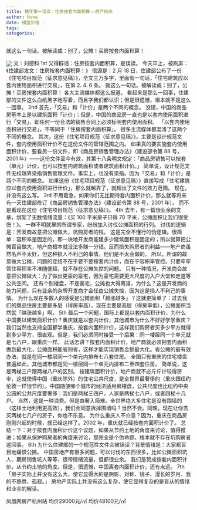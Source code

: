 ```yaml
---
title: 猪年第一误读：住房按套内面积算——房产杭州
author: None
date: 楼盘价格 : 
tags: 
categories: 
---
```

就这么一句话。被解读成：别了，公摊！买房按套内面积算！
<!-- more -->
 
<img align="center" border="0" src="http://e0.ifengimg.com/02/2019/0224/5B16AFAAB1BD6E9999C9A2D2BA5DBFA6765E6F59_size82_w960_h553.jpeg" />
文︱刘德科
1st
又得辟谣：住房按套内面积算，是误读。
今天早上，被刷屏：《住建部发文：住房按套内面积算！》
信源是：2 月 18 日，住建部公布了一份《住宅项目规范（征求意见稿）》，全文三万多字，里面有一句话，「住宅建筑应以套内使用面积进行交易」，在第 2. 4. 6 条。
就这么一句话。被解读成：别了，公摊！买房按套内面积算！
各大主流媒体都这么报道。
看起来是那么一回事，住建部的文件这么白纸黑字地写着，而且字我们都认识；但是很遗憾，根本就不是这么一回事。
2nd
首先，「交易」和「计价」是两个不同的概念。
没错，中国的商品房基本上是以建筑面积「计价」；但是，中国的商品房一直也是以套内使用面积进行「交易」，即任何一份合法的销售合同上必须标明套内使用面积。
「以套内使用面积进行交易」，不等同于「住房按套内面积算」。
很多主流媒体都混淆了这两个不同的概念。
其次，这份《住宅项目规范（征求意见稿）》，主要是设计规范文件，套内使用面积计价不在这份文件的管辖范围之内。
如果真的要实施套内使用面积计价，要看另一份文件，即《商品房销售管理办法》（建设部令第 88 号，2001 年）——这份文件至今有效，其第十八条明文规定：「商品房销售可以按套（单元）计价，也可以按套内建筑面积或者建筑面积计价。」
简单说，设计规范文件无权越界染指销售管理文件。事实上，也没有染指。因为「交易」和「计价」是两个不同的概念。
如果这份《住宅项目规范（征求意见稿）》直接写成「住宅建筑应以套内使用面积进行计价」，那么就越界了，就超出了文件的效力范围。
现在，并没有这么写。
3rd
不用着急，如果你们无比期待套内面积计价，那么就等将来有一天住建部修订《商品房销售管理办法》（建设部令第 88 号，2001 年）。
而不是看现在这份《住宅项目规范（征求意见稿）》。
4th
去年，有一篇很业余的文章，绑架了无数情绪流量：《买 100 平米房子只得 70 平米，公摊面积让我们很受伤！》。
一群不明就里的所谓专家，纷纷加入讨伐公摊面积的行列。
讨伐的逻辑是：开发商故意把公摊做大，坑购房者的钱。
这是完全不懂行的伪逻辑。很简单：容积率是固定的，即一块地开发商能建多少建筑面积是固定的；所以就算把公摊盲目做大，地产商根本就没法多赚一分钱，反而损失购房者的利益——地产商虽然名声不太好，但这种损人不利己的事情，他们是不太会做的。
所以，所谓的故意做大公摊，问题的症结不在于要不要按套内计价，而在于容积率管控。只要牢牢管住容积率不准随便超，就不存在公摊失控的问题。
只有一种情况，开发商会故意把公摊做大：为了做出更豪的豪宅，因为豪宅需要更大尺度的入户大堂和走道等公共空间。
还有个别楼盘，不是豪宅，公摊也大得离谱，为什么？这是开发商的能力问题，只有业余的杂牌开发商才会任由公摊失控，因为这是损人不利己的事情。
为什么现在多数人的感受是公摊面积「越涨越多」？这就更简单了：过去我们的商品住房主要是多层（得房率高），现在主要是高层（得房率低），公摊面积当然就「越涨越多」啊。
5th
最后一个问题，国际上都是以套内面积计价，为什么中国要以建筑面积计价？重庆就是以套内计价，其他城市为什么不好好学学重庆？
我们当然也支持全国都学重庆，按套内面积计价，这样我们购房者买多少平方就得到多少平方，很直观。但是，我们必须同时接受一个后果：同一楼层同一个单元就是七八户，跟重庆一样。
此话怎讲？按套内面积计价，地产商就必须把套内面积做到最大化，公摊面积能省则省，这样才能实现销售金额最大化。省公摊的最有效办法，就是在同一楼层同一个单元内排布七八套住房。
全国只有重庆的住宅楼盘普遍如此，其他城市都是同一楼层同一个单元内排布二至四套住房。
简单说，这是两梯三户跟两梯八户的区别。
按建筑面积计价，地产商就不必斤斤计较得房率，这就使得中国（重庆除外）的住宅公共尺度，是全世界最奢侈的（重庆跟纽约伦敦一样很节约）。中国随便哪个城市的经济适用房楼盘，公共尺度也比纽约中央公园的公共尺度要奢侈：我们是两梯三四户，人家是两梯七八户，或者四梯十几户。
当然，这是一种浪费。但是由奢入简难。全世界绝大多住宅是没有围墙的（这样土地利用更高效），我们会同意拆掉围墙吗？当然不会。同理，现在让你去买两梯七八户的房子，你也不乐意。
为什么重庆人不介意？因为，重庆在商品房刚刚兴起的时候，就已经这样了。2002 年，重庆就已经按套内面积计价了。
总结一下：对于按套内面积计价这个议题，如果从节约土地的角度来讨论，值得推进；如果从保护购房者的角度来讨论，那完全是个伪命题，根本就不存在坑购房者这回事。
6th
为什么住建部的一个规范性文件会被误读？背景情绪是：大家都盲目地痛恨公摊。
中国房地产有很多问题，可以讨伐的东西很多，比如公摊面积坑人、期房销售坑人等等，很带情绪流量，但都很业余。
我们是赞成按套内面积计价，从节约土地的角度。但是，很遗憾，中国离套内面积计价，还有点远。
7th
「房子实际上并没有这么大，使它显得大的是阴影、对称、镜子、漫长的岁月、我的不熟悉、孤寂。」
房地产实际上并没有这么复杂，使它显得复杂的是盲从的情绪和业余的解读。
                        
                        
                        
                        
                                        
                    
                    
                
                    
                    
                    
                
                    
                
凤凰网房产杭州站
均价29000元/㎡
均价48100元/㎡
	                        
	                    
	                        
	                    
